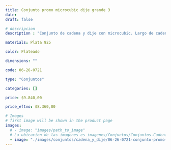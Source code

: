 ```yaml
---
title: Conjunto promo microcubic dije grande 3
date: 
draft: false

# descripcion
description : "Conjunto de cadena y dije con microcubic. Largo de cadena 40, 45 o 50 cm a elección"

materials: Plata 925

color: Plateado

dimensions: ""

code: 06-26-0721

type: "Conjuntos"

categories: []

price: $9.840,00

price_eftvo: $8.360,00

# Images
# first image will be shown in the product page
images:
  # - image: "images/path_to_image"
  # La ubicacion de las imagenes es imagenes/Conjuntos/Conjuntos.Cadena y Dije/06-26-0721-conjunto-promo-microcubic-dije-grande-3
  - image: "./images/conjuntos/cadena_y_dije/06-26-0721-conjunto-promo-microcubic-dije-grande-3.jpg"
---
```

